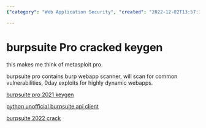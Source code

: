```yaml
---
{"category": "Web Application Security", "created": "2022-12-02T13:57:12+08:00", "date": "2022-12-02 13:57:12", "description": "BurpSuite Pro is a comprehensive web application security tool designed to identify common vulnerabilities and 0day exploits in dynamic web applications. With its ability to be cracked, it offers an extra layer of protection against potential threats. Additionally, a Python unofficial API client is available for enhanced functionality and customization.", "modified": "2022-12-03T01:04:00+08:00", "tags": ["BurpSuite Pro", "Web application security", "Vulnerability scanning", "0day exploits", "Dynamic web apps", "Python unofficial API client", "Security tool"], "title": "Cracking BurpSuite Pro: Exploiting Web App Vulnerabilities with Python API Client"}

---
```


# burpsuite Pro cracked keygen

this makes me think of metasploit pro.

burpsuite pro contains burp webapp scanner, will scan for common vulnerabilities, 0day exploits for highly dynamic webapps.

[burpsuite pro 2021 keygen](https://github.com/d3417/BurpSuite-Pro-2021-Cracked)

[python unofficial burpsuite api client](https://pypi.org/project/burpsuite/)

[burpsuite 2022 crack](https://zhuanlan.zhihu.com/p/478151736)
